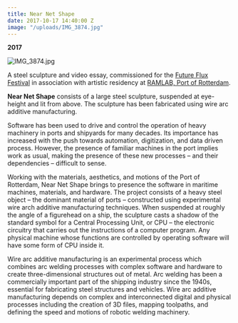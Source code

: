 ```yaml
---
title: Near Net Shape
date: 2017-10-17 14:40:00 Z
image: "/uploads/IMG_3874.jpg"
---
```


**2017**

![IMG_3874.jpg](/uploads/IMG_3874.jpg)

A steel sculpture and video essay, commissioned for the [Future Flux Festival](http://futurefluxfestival.nl/) in association with artistic residency at [RAMLAB, Port of Rotterdam](http://http://www.ramlab.com/).

**Near Net Shape** consists of a large steel sculpture, suspended at eye-height and lit from above. The sculpture has been fabricated using wire arc additive manufacturing.

Software has been used to drive and control the operation of heavy machinery in ports and shipyards for many decades. Its importance has increased with the push towards automation, digitization, and data driven process. However, the presence of familiar machines in the port implies work as usual, making the presence of these new processes – and their dependencies – difficult to sense.

Working with the materials, aesthetics, and motions of the Port of Rotterdam, Near Net Shape brings to presence the software in maritime machines, materials, and hardware. The project consists of a heavy steel object ­– the dominant material of ports – constructed using experimental wire arch additive manufacturing techniques. When suspended at roughly the angle of a figurehead on a ship, the sculpture casts a shadow of the standard symbol for a Central Processing Unit, or CPU – the electronic circuitry that carries out the instructions of a computer program. Any physical machine whose functions are controlled by operating software will have some form of CPU inside it.

Wire arc additive manufacturing is an experimental process which combines arc welding processes with complex software and hardware to create three-dimensional structures out of metal. Arc welding has been a commercially important part of the shipping industry since the 1940s, essential for fabricating steel structures and vehicles. Wire arc additive manufacturing depends on complex and interconnected digital and physical processes including the creation of 3D files, mapping toolpaths, and defining the speed and motions of robotic welding machinery.